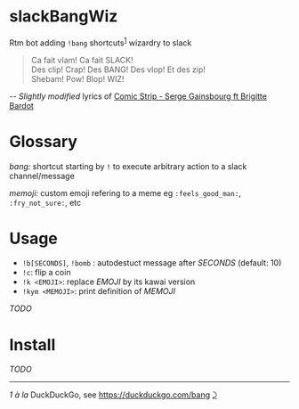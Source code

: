 # slackBangWiz
Rtm bot adding `!bang` shortcuts<sup id="a1">[1](#f1)</sup> wizardry to slack

> Ca fait vlam! Ca fait SLACK!  
> Des clip! Crap! Des BANG! Des vlop! Et des zip!   
> Shebam! Pow! Blop! WIZ!  

-- *Slightly modified* lyrics of [Comic Strip - Serge Gainsbourg ft Brigitte Bardot](https://www.youtube.com/watch?v=22Uf4-khGAk) 

# Glossary

_bang:_ shortcut starting by `!` to execute arbitrary action to a slack channel/message

_memoji:_ custom emoji refering to a meme eg `:feels_good_man:`, `:fry_not_sure:`, etc 

# Usage

- `!b[SECONDS]`, `!bomb` : autodestuct message after *SECONDS* (default: 10)
- `!c`: flip a coin
- `!k <EMOJI>`: replace *EMOJI* by its kawai version
- `!kym <MEMOJI>`: print definition of *MEMOJI* 

*TODO*

# Install

*TODO*

---
<i id="f1">1</i> *à la* DuckDuckGo, see https://duckduckgo.com/bang [⤸](#a1) 

